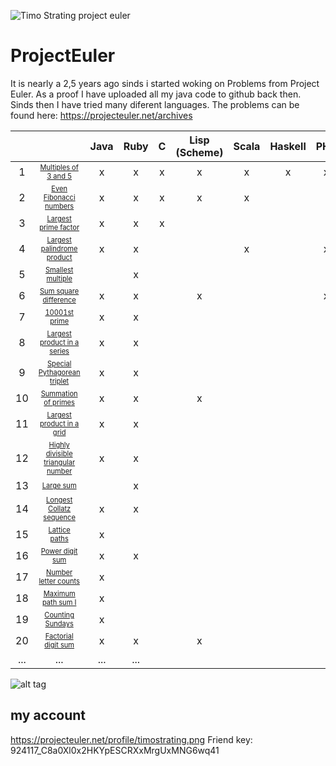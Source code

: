 ![Timo Strating project euler](https://projecteuler.net/profile/timostrating.png)

# ProjectEuler
It is nearly a 2,5 years ago sinds i started woking on Problems from Project Euler.
As a proof I have uploaded all my java code to github back then.
Sinds then I have tried many diferent languages.
The problems can be found here:  https://projecteuler.net/archives


|       |                                                                                                        | Java | Ruby | C   | Lisp (Scheme) | Scala | Haskell | PHP | Bash | PL/SQL | Mathematica |
| :-:   | :-:                                                                                                    | :-:  | :-:  | :-: | :-:           | :-:   | :-:     | :-: | :-:  | :-:    | :-:         |
|     1 | <sub><sup> [Multiples of 3 and 5](https://projecteuler.net/problem=1) </sup></sub>                     | x    | x    | x   | x             | x     | x       | x   | x    | x      | x           |
|     2 | <sub><sup> [Even Fibonacci numbers](https://projecteuler.net/problem=2) </sup></sub>                   | x    | x    | x   | x             | x     |         |     |      | x      | x           |
|     3 | <sub><sup> [Largest prime factor](https://projecteuler.net/problem=3) </sup></sub>                     | x    | x    | x   |               |       |         |     |      | x      | x           |
|     4 | <sub><sup> [Largest palindrome product](https://projecteuler.net/problem=4) </sup></sub>               | x    | x    |     |               | x     |         | x   |      |        | x           |
|     5 | <sub><sup> [Smallest multiple](https://projecteuler.net/problem=5) </sup></sub>                        |      | x    |     |               |       |         |     |      |        | x           |
|     6 | <sub><sup> [Sum square difference](https://projecteuler.net/problem=6) </sup></sub>                    | x    | x    |     | x             |       |         | x   |      |        | x           |
|     7 | <sub><sup> [10001st prime](https://projecteuler.net/problem=7) </sup></sub>                            | x    | x    |     |               |       |         |     |      |        | x           |
|     8 | <sub><sup> [Largest product in a series](https://projecteuler.net/problem=8) </sup></sub>              | x    | x    |     |               |       |         |     |      |        |             |
|     9 | <sub><sup> [Special Pythagorean triplet](https://projecteuler.net/problem=9) </sup></sub>              | x    | x    |     |               |       |         |     |      |        |             |
|    10 | <sub><sup> [Summation of primes](https://projecteuler.net/problem=10) </sup></sub>                     | x    | x    |     | x             |       |         |     |      |        | x           |
|    11 | <sub><sup> [Largest product in a grid](https://projecteuler.net/problem=11) </sup></sub>               | x    | x    |     |               |       |         |     |      |        |             |
|    12 | <sub><sup> [Highly divisible triangular number](https://projecteuler.net/problem=12) </sup></sub>      | x    | x    |     |               |       |         |     |      |        |             |
|    13 | <sub><sup> [Large sum](https://projecteuler.net/problem=13) </sup></sub>                               |      | x    |     |               |       |         |     |      |        |             |
|    14 | <sub><sup> [Longest Collatz sequence](https://projecteuler.net/problem=14) </sup></sub>                | x    | x    |     |               |       |         |     |      |        |             |
|    15 | <sub><sup> [Lattice paths](https://projecteuler.net/problem=15) </sup></sub>                           | x    |      |     |               |       |         |     |      |        |             |
|    16 | <sub><sup> [Power digit sum](https://projecteuler.net/problem=16) </sup></sub>                         | x    | x    |     |               |       |         |     |      |        |             |
|    17 | <sub><sup> [Number letter counts](https://projecteuler.net/problem=17) </sup></sub>                    | x    |      |     |               |       |         |     |      |        |             |
|    18 | <sub><sup> [Maximum path sum I](https://projecteuler.net/problem=18) </sup></sub>                      | x    |      |     |               |       |         |     |      |        |             |
|    19 | <sub><sup> [Counting Sundays](https://projecteuler.net/problem=19) </sup></sub>                        | x    |      |     |               |       |         |     |      |        |             |
|    20 | <sub><sup> [Factorial digit sum](https://projecteuler.net/problem=20) </sup></sub>                     | x    | x    |     | x             |       |         |     |      |        | x           |
|   ... | ...                                                                                                    | ...  | ...  |     |               |       |         |     |      |        |             |

![alt tag](https://raw.githubusercontent.com/timostrating/ProjectEuler/master/ProjectEuler-Dashboard.png)

## my account 
https://projecteuler.net/profile/timostrating.png
Friend key: 924117_C8a0Xl0x2HKYpESCRXxMrgUxMNG6wq41

